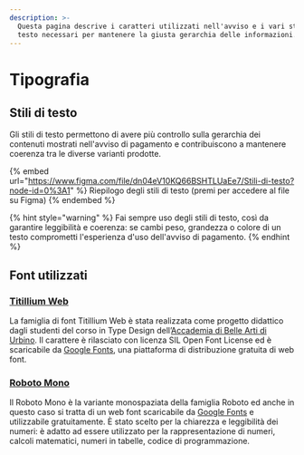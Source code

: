 ```yaml
---
description: >-
  Questa pagina descrive i caratteri utilizzati nell'avviso e i vari stili di
  testo necessari per mantenere la giusta gerarchia delle informazioni.
---
```


# Tipografia

## Stili di testo

Gli stili di testo permettono di avere più controllo sulla gerarchia dei contenuti mostrati nell'avviso di pagamento e contribuiscono a mantenere coerenza tra le diverse varianti prodotte.

{% embed url="https://www.figma.com/file/dn04eV10KQ66BSHTLUaEe7/Stili-di-testo?node-id=0%3A1" %}
Riepilogo degli stili di testo (premi per accedere al file su Figma)
{% endembed %}

{% hint style="warning" %}
Fai sempre uso degli stili di testo, così da garantire leggibilità e coerenza: se cambi peso, grandezza o colore di un testo comprometti l'esperienza d'uso dell'avviso di pagamento.
{% endhint %}

## Font utilizzati

### [Titillium Web](tipografia.md#font-utilizzati)

La famiglia di font Titillium Web è stata realizzata come progetto didattico dagli studenti del corso in Type Design dell’[Accademia di Belle Arti di Urbino](http://nta.accademiadiurbino.it/titillium/). Il carattere è rilasciato con licenza SIL Open Font License ed è scaricabile da [Google Fonts](https://fonts.google.com/specimen/Titillium+Web), una piattaforma di distribuzione gratuita di web font.

### [Roboto Mono](https://fonts.google.com/specimen/Roboto+Mono)

Il Roboto Mono è la variante monospaziata della famiglia Roboto ed anche in questo caso si tratta di un web font scaricabile da [Google Fonts](https://fonts.google.com/specimen/Roboto+Mono) e utilizzabile gratuitamente. È stato scelto per la chiarezza e leggibilità dei numeri: è adatto ad essere utilizzato per la rappresentazione di numeri, calcoli matematici, numeri in tabelle, codice di programmazione.

